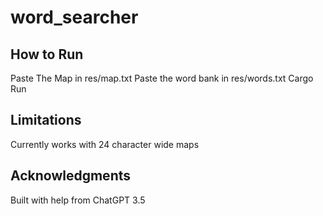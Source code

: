 # word_searcher
## How to Run
Paste The Map in res/map.txt
Paste the word bank in res/words.txt
Cargo Run

## Limitations
Currently works with 24 character wide maps
## Acknowledgments
Built with help from ChatGPT 3.5
